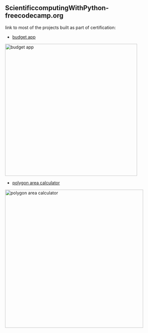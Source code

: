 ## ScientificcomputingWithPython-freecodecamp.org
link to most of the projects built as part of certification:
- [budget app](https://replit.com/@DaJo/fcc-budget-app#main.py)
  
<img width="432" alt="budget app" src="https://github.com/dajo09/ScientificcomputingWithPython-freecodecamp.org/assets/33592524/fc0b1d89-61e8-405c-bc2a-30fa79787d33">

- [polygon area calculator](https://replit.com/@DaJo/fcc-shape-calculator)

<img width="452" alt="polygon area calculator" src="https://github.com/dajo09/ScientificcomputingWithPython-freecodecamp.org/assets/33592524/eab42b0e-1004-410d-b2f5-5b9c6cc4f226">

  


